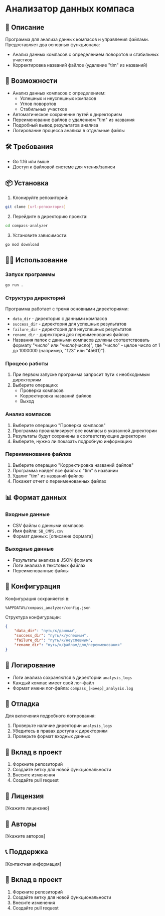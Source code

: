 # Анализатор данных компаса

## 📝 Описание
Программа для анализа данных компасов и управления файлами. Предоставляет два основных функционала:
- Анализ данных компасов с определением поворотов и стабильных участков
- Корректировка названий файлов (удаление "tim" из названий)

## 🚀 Возможности
- Анализ данных компасов с определением:
  - Успешных и неуспешных компасов
  - Углов поворотов
  - Стабильных участков
- Автоматическое сохранение путей к директориям
- Переименование файлов с удалением "tim" из названия
- Подробный вывод результатов анализа
- Логирование процесса анализа в отдельные файлы

## 🛠️ Требования
- Go 1.16 или выше
- Доступ к файловой системе для чтения/записи

## 📦 Установка
1. Клонируйте репозиторий:
```bash
git clone [url-репозитория]
```

2. Перейдите в директорию проекта:
```bash
cd compass-analyzer
```

3. Установите зависимости:
```bash
go mod download
```

## 🏃‍♂️ Использование

### Запуск программы
```bash
go run .
```

### Структура директорий
Программа работает с тремя основными директориями:
- `data_dir` - директория с данными компасов
- `success_dir` - директория для успешных результатов
- `failure_dir` - директория для неуспешных результатов
- `rename_dir` - директория для переименования файлов
- Названия папок с данными компасов должны соответствовать формату "число" или "число(число)", где "число" - целое число от 1 до 1000000 (например, "123" или "456(1)").

### Процесс работы
1. При первом запуске программа запросит пути к необходимым директориям
2. Выберите операцию:
   - Проверка компасов
   - Корректировка названий файлов
   - Выход

### Анализ компасов
1. Выберите операцию "Проверка компасов"
2. Программа проанализирует все компасы в указанной директории
3. Результаты будут сохранены в соответствующие директории
4. Выберите, нужно ли показать подробную информацию

### Переименование файлов
1. Выберите операцию "Корректировка названий файлов"
2. Программа найдет все файлы с "tim" в названии
3. Удалит "tim" из названий файлов
4. Покажет отчет о переименованных файлах

## 📊 Формат данных

### Входные данные
- CSV файлы с данными компасов
- Имя файла: `SB_CMPS.csv`
- Формат данных: [описание формата]

### Выходные данные
- Результаты анализа в JSON формате
- Логи анализа в текстовых файлах
- Переименованные файлы

## 🔧 Конфигурация
Конфигурация сохраняется в:
```
%APPDATA%/compass_analyzer/config.json
```

Структура конфигурации:
```json
{
    "data_dir": "путь/к/данным",
    "success_dir": "путь/к/успешным",
    "failure_dir": "путь/к/неуспешным",
    "rename_dir": "путь/к/файлам/для/переименования"
}
```

## 📝 Логирование
- Логи анализа сохраняются в директории `analysis_logs`
- Каждый компас имеет свой лог-файл
- Формат имени лог-файла: `compass_[номер]_analysis.log`

## 🐛 Отладка
Для включения подробного логирования:
1. Проверьте наличие директории `analysis_logs`
2. Убедитесь в правах доступа к директориям
3. Проверьте формат входных данных

## 🤝 Вклад в проект
1. Форкните репозиторий
2. Создайте ветку для новой функциональности
3. Внесите изменения
4. Создайте pull request

## 📄 Лицензия
[Укажите лицензию]

## 👥 Авторы
[Укажите авторов]

## 📞 Поддержка
[Контактная информация]

## 🤝 Вклад в проект
1. Форкните репозиторий
2. Создайте ветку для новой функциональности
3. Внесите изменения
4. Создайте pull request 